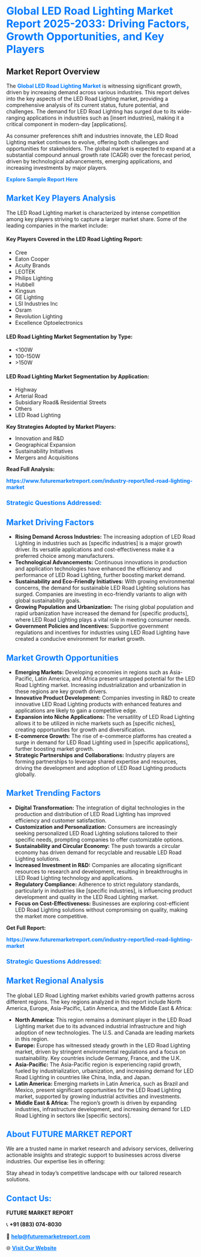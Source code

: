 <h1 style="color: #007BFF;">Global LED Road Lighting Market Report 2025-2033: Driving Factors, Growth Opportunities, and Key Players</h1>

<section id="overview">
<h2>Market Report Overview</h2>
<p>The <a href="https://www.futuremarketreport.com/industry-report/led-road-lighting-market" style="color: #007BFF; text-decoration: none;"><strong>Global LED Road Lighting Market</strong></a> is witnessing significant growth, driven by increasing demand across various industries. This report delves into the key aspects of the LED Road Lighting market, providing a comprehensive analysis of its current status, future potential, and challenges. The demand for LED Road Lighting has surged due to its wide-ranging applications in industries such as [insert industries], making it a critical component in modern-day [applications].</p>
<p>As consumer preferences shift and industries innovate, the LED Road Lighting market continues to evolve, offering both challenges and opportunities for stakeholders. The global market is expected to expand at a substantial compound annual growth rate (CAGR) over the forecast period, driven by technological advancements, emerging applications, and increasing investments by major players.</p>
</section>

<section id="overview">
<p><a href="https://www.futuremarketreport.com/request-sample/reportId=127678" style="color: #007BFF; text-decoration: none;"><strong>Explore Sample Report Here</strong></a></p>
</section>

<section id="key-players">
<h2 style="color: #007BFF;">Market Key Players Analysis</h2>
<p>The LED Road Lighting market is characterized by intense competition among key players striving to capture a larger market share. Some of the leading companies in the market include:</p>
<h4>Key Players Covered in the LED Road Lighting Report:</h4>
<ul><li>Cree</li><li>Eaton Cooper</li><li>Acuity Brands</li><li>LEOTEK</li><li>Philips Lighting</li><li>Hubbell</li><li>Kingsun</li><li>GE Lighting</li><li>LSI Industries Inc</li><li>Osram</li><li>Revolution Lighting</li><li>Excellence Optoelectronics</li></ul>
<h4>LED Road Lighting Market Segmentation by Type:</h4>
<ul><li>&lt;100W</li><li>100-150W</li><li>&gt;150W</li></ul>

<h4>LED Road Lighting Market Segmentation by Application:</h4>
<ul><li>Highway</li><li>Arterial Road</li><li>Subsidiary Road&amp; Residential Streets</li><li>Others</li><li>LED Road Lighting</li></ul>
<p><strong>Key Strategies Adopted by Market Players:</strong></p>
<ul>
<li>Innovation and R&D</li>
<li>Geographical Expansion</li>
<li>Sustainability Initiatives</li>
<li>Mergers and Acquisitions</li>
</ul>
</section>

<section>
<p><strong>Read Full Analysis: </strong></p><a href="https://www.futuremarketreport.com/industry-report/led-road-lighting-market" style="color: #007BFF; text-decoration: none;"><strong>https://www.futuremarketreport.com/industry-report/led-road-lighting-market</strong></a>
<h3 style="color: #007BFF;">Strategic Questions Addressed:</h3>
</section>

<section id="driving-factors">
<h2 style="color: #007BFF;">Market Driving Factors</h2>
<ul>
<li><strong>Rising Demand Across Industries:</strong> The increasing adoption of LED Road Lighting in industries such as [specific industries] is a major growth driver. Its versatile applications and cost-effectiveness make it a preferred choice among manufacturers.</li>
<li><strong>Technological Advancements:</strong> Continuous innovations in production and application technologies have enhanced the efficiency and performance of LED Road Lighting, further boosting market demand.</li>
<li><strong>Sustainability and Eco-Friendly Initiatives:</strong> With growing environmental concerns, the demand for sustainable LED Road Lighting solutions has surged. Companies are investing in eco-friendly variants to align with global sustainability goals.</li>
<li><strong>Growing Population and Urbanization:</strong> The rising global population and rapid urbanization have increased the demand for [specific products], where LED Road Lighting plays a vital role in meeting consumer needs.</li>
<li><strong>Government Policies and Incentives:</strong> Supportive government regulations and incentives for industries using LED Road Lighting have created a conducive environment for market growth.</li>
</ul>
</section>

<section id="growth-opportunities">
<h2 style="color: #007BFF;">Market Growth Opportunities</h2>
<ul>
<li><strong>Emerging Markets:</strong> Developing economies in regions such as Asia-Pacific, Latin America, and Africa present untapped potential for the LED Road Lighting market. Increasing industrialization and urbanization in these regions are key growth drivers.</li>
<li><strong>Innovative Product Development:</strong> Companies investing in R&D to create innovative LED Road Lighting products with enhanced features and applications are likely to gain a competitive edge.</li>
<li><strong>Expansion into Niche Applications:</strong> The versatility of LED Road Lighting allows it to be utilized in niche markets such as [specific niches], creating opportunities for growth and diversification.</li>
<li><strong>E-commerce Growth:</strong> The rise of e-commerce platforms has created a surge in demand for LED Road Lighting used in [specific applications], further boosting market growth.</li>
<li><strong>Strategic Partnerships and Collaborations:</strong> Industry players are forming partnerships to leverage shared expertise and resources, driving the development and adoption of LED Road Lighting products globally.</li>
</ul>
</section>

<section id="trending-factors">
<h2 style="color: #007BFF;">Market Trending Factors</h2>
<ul>
<li><strong>Digital Transformation:</strong> The integration of digital technologies in the production and distribution of LED Road Lighting has improved efficiency and customer satisfaction.</li>
<li><strong>Customization and Personalization:</strong> Consumers are increasingly seeking personalized LED Road Lighting solutions tailored to their specific needs, prompting companies to offer customizable options.</li>
<li><strong>Sustainability and Circular Economy:</strong> The push towards a circular economy has driven demand for recyclable and reusable LED Road Lighting solutions.</li>
<li><strong>Increased Investment in R&D:</strong> Companies are allocating significant resources to research and development, resulting in breakthroughs in LED Road Lighting technology and applications.</li>
<li><strong>Regulatory Compliance:</strong> Adherence to strict regulatory standards, particularly in industries like [specific industries], is influencing product development and quality in the LED Road Lighting market.</li>
<li><strong>Focus on Cost-Effectiveness:</strong> Businesses are exploring cost-efficient LED Road Lighting solutions without compromising on quality, making the market more competitive.</li>
</ul>
</section>

<section>
<p><strong>Get Full Report: </strong></p><a href="https://www.futuremarketreport.com/industry-report/led-road-lighting-market" style="color: #007BFF; text-decoration: none;"><strong>https://www.futuremarketreport.com/industry-report/led-road-lighting-market</strong></a>
<h3 style="color: #007BFF;">Strategic Questions Addressed:</h3>
</section>


<section id="regional-analysis">
<h2 style="color: #007BFF;">Market Regional Analysis</h2>
<p>The global LED Road Lighting market exhibits varied growth patterns across different regions. The key regions analyzed in this report include North America, Europe, Asia-Pacific, Latin America, and the Middle East & Africa:</p>
<ul>
<li><strong>North America:</strong> This region remains a dominant player in the LED Road Lighting market due to its advanced industrial infrastructure and high adoption of new technologies. The U.S. and Canada are leading markets in this region.</li>
<li><strong>Europe:</strong> Europe has witnessed steady growth in the LED Road Lighting market, driven by stringent environmental regulations and a focus on sustainability. Key countries include Germany, France, and the U.K.</li>
<li><strong>Asia-Pacific:</strong> The Asia-Pacific region is experiencing rapid growth, fueled by industrialization, urbanization, and increasing demand for LED Road Lighting in countries like China, India, and Japan.</li>
<li><strong>Latin America:</strong> Emerging markets in Latin America, such as Brazil and Mexico, present significant opportunities for the LED Road Lighting market, supported by growing industrial activities and investments.</li>
<li><strong>Middle East & Africa:</strong> The region’s growth is driven by expanding industries, infrastructure development, and increasing demand for LED Road Lighting in sectors like [specific sectors].</li>
</ul>
</section>

<footer>
<h2 style="color: #007BFF;">About FUTURE MARKET REPORT</h2>
<p>We are a trusted name in market research and advisory services, delivering actionable insights and strategic support to businesses across diverse industries. Our expertise lies in offering:</p>

<p>Stay ahead in today’s competitive landscape with our tailored research solutions.</p>

<h2 style="color: #007BFF;">Contact Us:</h2>
<p><strong>FUTURE MARKET REPORT</strong></p>
<p>📞 <strong>+91 (883) 074-8030</strong></p>
<p>📧 <strong><a href="mailto:help@futuremarketreport.com" style="color: #007BFF;">help@futuremarketreport.com</a></strong></p>
<p>🌐 <strong><a href="https://www.futuremarketreport.com/" style="color: #007BFF;">Visit Our Website</a></strong></p>
</footer>